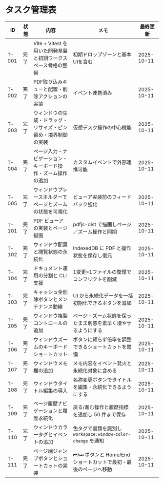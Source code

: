 # タスク管理表

| ID | 状態 | 内容 | メモ | 最終更新 |
| --- | --- | --- | --- | --- |
| T-001 | 完了 | Vite + Vitest を用いた開発基盤と初期ワークスペース骨格の整備 | 初期ドロップゾーンと基本UIを含む | 2025-10-11 |
| T-002 | 完了 | PDF取り込みキューと配置・削除アクションの実装 | イベント連携済み | 2025-10-11 |
| T-003 | 完了 | ウィンドウの生成・ドラッグ・リサイズ・ピン留め・境界制御の実装 | 仮想デスク操作の中心機能 | 2025-10-11 |
| T-004 | 完了 | ページ入力・ナビゲーション・キーボード操作・ズーム操作の追加 | カスタムイベントで外部連携可能 | 2025-10-11 |
| T-005 | 完了 | ウィンドウプレースホルダーでページとズームの状態を可視化 | ビューア実装前のフィードバック強化 | 2025-10-11 |
| T-101 | 完了 | PDF ビューアの実装とページ描画 | pdfjs-dist で描画しページ／ズーム操作と同期 | 2025-10-11 |
| T-102 | 完了 | ウィンドウ配置と閲覧状態の永続化 | IndexedDB に PDF と操作状態を保存し復元 | 2025-10-11 |
| T-104 | 完了 | ドキュメント運用の分割と CLI 支援 | 1変更=1ファイルの整理でコンフリクトを削減 | 2025-10-11 |
| T-103 | 完了 | キャッシュ全削除ボタンとメンテナンス動線 | UI から永続化データを一括初期化できるボタンを追加 | 2025-10-11 |
| T-105 | 完了 | ウィンドウ複製コントロールの追加 | ページ・ズーム状態を保ったまま別窓を素早く増やせるようにする | 2025-10-11 |
| T-106 | 完了 | ウィンドウズームのキーボードショートカット | ボタンに頼らず倍率を調整できるショートカットを整備 | 2025-10-11 |
| T-107 | 完了 | ウィンドウメモ欄の追加 | メモ内容をイベント発火と永続化対象に含める | 2025-10-11 |
| T-108 | 完了 | ウィンドウタイトル編集の導入 | 名称変更ボタンでタイトルを編集・永続化できるようにする | 2025-10-11 |
| T-109 | 完了 | ページ履歴ナビゲーションと履歴永続化 | 戻る/進む操作と履歴指標を追加し 50 件まで保存 | 2025-10-11 |
| T-110 | 完了 | ウィンドウカラータグとイベントの追加 | 色タグで書類を識別し `workspace:window-color-change` を通知 | 2025-10-11 |
| T-111 | 完了 | ページ端ジャンプボタンとショートカットの実装 | ⏮/⏭ ボタンと Home/End ショートカットで最初・最後のページへ移動 | 2025-10-11 |
